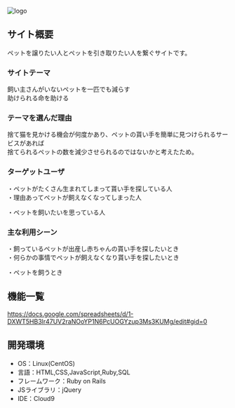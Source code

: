 ![logo](https://user-images.githubusercontent.com/66649016/106108575-c8137980-618b-11eb-836d-23e973c2bd4a.png)

## サイト概要
ペットを譲りたい人とペットを引き取りたい人を繋ぐサイトです。

### サイトテーマ
飼い主さんがいないペットを一匹でも減らす  
助けられる命を助ける  

### テーマを選んだ理由
捨て猫を見かける機会が何度かあり、ペットの貰い手を簡単に見つけられるサービスがあれば  
捨てられるペットの数を減少させられるのではないかと考えたため。

### ターゲットユーザ
 
・ペットがたくさん生まれてしまって貰い手を探している人  
・理由あってペットが飼えなくなってしまった人  

・ペットを飼いたいを思っている人

### 主な利用シーン
 
・飼っているペットが出産し赤ちゃんの貰い手を探したいとき  
・何らかの事情でペットが飼えなくなり貰い手を探したいとき   
 
・ペットを飼うとき

## 機能一覧
<https://docs.google.com/spreadsheets/d/1-DXWT5HB3lr47UV2raNOoYP1N6PcUOGYzup3Ms3KUMg/edit#gid=0>

## 開発環境
- OS：Linux(CentOS)
- 言語：HTML,CSS,JavaScript,Ruby,SQL
- フレームワーク：Ruby on Rails
- JSライブラリ：jQuery
- IDE：Cloud9
